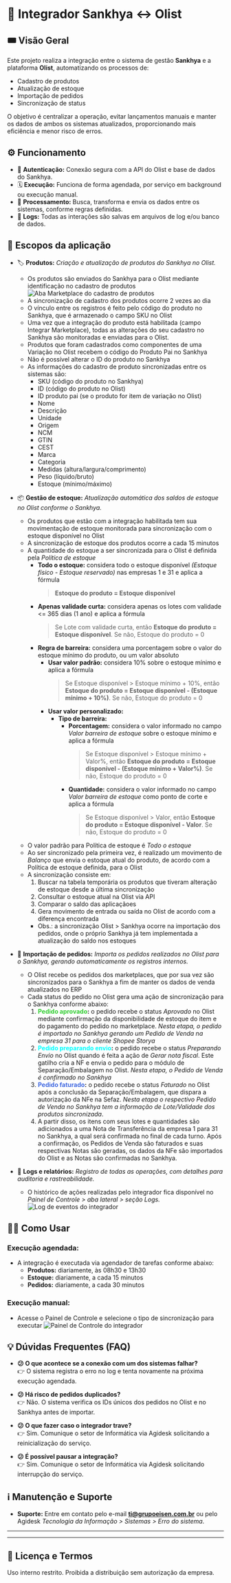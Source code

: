 # 🔗 Integrador Sankhya ↔️ Olist

## 🎟️ Visão Geral

Este projeto realiza a integração entre o sistema de gestão **Sankhya** e a plataforma **Olist**, automatizando os processos de:

- Cadastro de produtos
- Atualização de estoque
- Importação de pedidos
- Sincronização de status

O objetivo é centralizar a operação, evitar lançamentos manuais e manter os dados de ambos os sistemas atualizados, proporcionando mais eficiência e menor risco de erros.

## ⚙️ Funcionamento

- 🔑 **Autenticação:** Conexão segura com a API do Olist e base de dados do Sankhya.
- 🗓️ **Execução:** Funciona de forma agendada, por serviço em background ou execução manual.
- 🔄 **Processamento:** Busca, transforma e envia os dados entre os sistemas, conforme regras definidas.
- 📌 **Logs:** Todas as interações são salvas em arquivos de log e/ou banco de dados.

## 🚀 Escopos da aplicação

- 🏷️ **Produtos:** _Criação e atualização de produtos do Sankhya no Olist._
  - Os produtos são enviados do Sankhya para o Olist mediante identificação no cadastro de produtos
  ![Aba Marketplace do cadastro de produtos](docs/img/cadastro_produto_mkp.png)
  - A sincronização de cadastro dos produtos ocorre 2 vezes ao dia
  - O vínculo entre os registros é feito pelo código do produto no Sankhya, que é armazenado o campo SKU no Olist
  - Uma vez que a integração do produto está habilitada (campo Integrar Marketplace), todas as alterações do seu cadastro no Sankhya são monitoradas e enviadas para o Olist.
  - Produtos que foram cadastrados como componentes de uma Variação no Olist recebem o código do Produto Pai no Sankhya
  - Não é possível alterar o ID do produto no Sankhya
  - As informações do cadastro de produto sincronizadas entre os sistemas são:
    - SKU (código do produto no Sankhya)
    - ID (código do produto no Olist)
    - ID produto pai (se o produto for item de variação no Olist)
    - Nome
    - Descrição
    - Unidade
    - Origem
    - NCM
    - GTIN
    - CEST
    - Marca
    - Categoria
    - Medidas (altura/largura/comprimento)
    - Peso (líquido/bruto)
    - Estoque (mínimo/máximo)

- 📦 **Gestão de estoque:** _Atualização automática dos saldos de estoque no Olist conforme o Sankhya._
  - Os produtos que estão com a integração habilitada tem sua movimentação de estoque monitorada para sincronização com o estoque disponível no Olist
  - A sincronização de estoque dos produtos ocorre a cada 15 minutos
  - A quantidade do estoque a ser sincronizada para o Olist é definida pela _Política de estoque_
    - **Todo o estoque:** considera todo o estoque disponível _(Estoque físico - Estoque reservado)_ nas empresas 1 e 31 e aplica a fórmula
      > **Estoque do produto = Estoque disponível**
    - **Apenas validade curta:** considera apenas os lotes com validade <= 365 dias (1 ano) e aplica a fórmula
      > Se Lote com validade curta, então **Estoque do produto = Estoque disponível**. Se não, Estoque do produto = 0
    - **Regra de barreira:** considera uma porcentagem sobre o valor do estoque mínimo do produto, ou um valor absoluto
      - **Usar valor padrão:** considera 10% sobre o estoque mínimo e aplica a fórmula
        > Se Estoque disponível > Estoque mínimo + 10%, então **Estoque do produto = Estoque disponível - (Estoque mínimo + 10%)**. Se não, Estoque do produto = 0
      - **Usar valor personalizado:**
        - **Tipo de barreira:**
          - **Porcentagem:** considera o valor informado no campo _Valor barreira de estoque_ sobre o estoque mínimo e aplica a fórmula
            > Se Estoque disponível > Estoque mínimo + Valor%, então **Estoque do produto = Estoque disponível - (Estoque mínimo + Valor%)**. Se não, Estoque do produto = 0
          - **Quantidade:** considera o valor informado no campo _Valor barreira de estoque_ como ponto de corte e aplica a fórmula
            > Se Estoque disponível > Valor, então **Estoque do produto = Estoque disponível - Valor**. Se não, Estoque do produto = 0
  - O valor padrão para Política de estoque é _Todo o estoque_
  - Ao ser sincronizado pela primeira vez, é realizado um movimento de _Balanço_ que envia o estoque atual do produto, de acordo com a Política de estoque definida, para o Olist
  - A sincronização consiste em:
    1. Buscar na tabela temporária os produtos que tiveram alteração de estoque desde a última sincronização
    2. Consultar o estoque atual na Olist via API
    3. Comparar o saldo das aplicaçãoes
    4. Gera movimento de entrada ou saída no Olist de acordo com a diferença encontrada
    - Obs.: a sincronização Olist > Sankhya ocorre na importação dos pedidos, onde o próprio Sankhya já tem implementada a atualização do saldo nos estoques

- 🛒 **Importação de pedidos:** _Importa os pedidos realizados no Olist para o Sankhya, gerando automaticamente os registros internos._
  - O Olist recebe os pedidos dos marketplaces, que por sua vez são sincronizados para o Sankhya a fim de manter os dados de venda atualizados no ERP
  - Cada status do pedido no Olist gera uma ação de sincronização para o Sankhya conforme abaixo:
    1. **<span style="color:limegreen">Pedido aprovado</span>:** o pedido recebe o status _Aprovado_ no Olist mediante confirmação da disponibilidade de estoque do item e do pagamento do pedido no marketplace. _Nesta etapa, o pedido é importado no Sankhya gerando um Pedido de Venda na empresa 31 para o cliente Shopee Storya_
    2. **<span style="color:cyan">Pedido preparando envio</span>:** o pedido recebe o status _Preparando Envio_ no Olist quando é feita a ação de _Gerar nota fiscal_. Este gatilho cria a NF e envia o pedido para o módulo de Separação/Embalagem no Olist. _Nesta etapa, o Pedido de Venda é confirmado no Sankhya_
    3. **<span style="color:royalblue">Pedido faturado</span>:** o pedido recebe o status _Faturado_ no Olist após a conclusão da Separação/Embalagem, que dispara a autorização da NFe na Sefaz. _Nesta etapa o respectivo Pedido de Venda no Sankhya tem a informação de Lote/Validade dos produtos sincronizada_.
    4. A partir disso, os itens com seus lotes e quantidades são adicionados a uma Nota de Transferência da empresa 1 para 31 no Sankhya, a qual será confirmada no final de cada turno. Após a confirmação, os Pedidos de Venda são faturados e suas respectivas Notas são geradas, os dados da NFe são importados do Olist e as Notas são confirmadas no Sankhya.

- 🧠 **Logs e relatórios:** _Registro de todas as operações, com detalhes para auditoria e rastreabilidade._
  - O histórico de ações realizadas pelo integrador fica disponível no _Painel de Controle > aba lateral > seção Logs._
  ![Log de eventos do integrador](docs/img/logs.png)

## 👨‍💻 Como Usar

### Execução agendada:
- A integração é executada via agendador de tarefas conforme abaixo:
  - **Produtos:** diariamente, às 08h30 e 13h30
  - **Estoque:** diariamente, a cada 15 minutos
  - **Pedidos:** diariamente, a cada 30 minutos

### Execução manual:
  - Acesse o Painel de Controle e selecione o tipo de sincronização para executar
  ![Painel de Controle do integrador](docs/img/painel.png)

## 💡 Dúvidas Frequentes (FAQ)

- **😕 O que acontece se a conexão com um dos sistemas falhar?**\
  👉 O sistema registra o erro no log e tenta novamente na próxima execução agendada.

- **😕 Há risco de pedidos duplicados?**\
  👉 Não. O sistema verifica os IDs únicos dos pedidos no Olist e no Sankhya antes de importar.

- **😕 O que fazer caso o integrador trave?**\
  👉 Sim. Comunique o setor de Informática via Agidesk solicitando a reinicialização do serviço.

- **😕 É possível pausar a integração?**\
  👉 Sim. Comunique o setor de Informática via Agidesk solicitando interrupção do serviço.

## ℹ️ Manutenção e Suporte

- **Suporte:** Entre em contato pelo e-mail [**ti@grupoeisen.com.br**](mailto\:ti@grupoeisen.com.br) ou pelo Agidesk _Tecnologia da Informação > Sistemas > Erro do sistema_.

---
---

## 📄 Licença e Termos

Uso interno restrito. Proibida a distribuição sem autorização da empresa.

